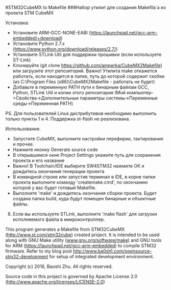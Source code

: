 #STM32CubeMX to Makefile
###Набор утилит для создания Makefila`a из проекта STM CubeMX

Установка:
* Установите ARM-GCC-NONE-EABI (https://launchpad.net/gcc-arm-embedded/+download)
* Установите Python 2.7.x (https://www.python.org/download/releases/2.7/)
* Установите STLink Util для поддержки прошивки (если используете ST-Link)
* Клонируйте (git clone https://github.com/amperka/CubeMX2Makefile) или загрузите этот репозиторий. Важно! Утилита make откажется работать, если находится в папке, путь до которой содержит скобки (из C:\Program Files (x86)\CubeMX2Makefile - работать не будет)
* Добавьте в переменную PATH пути к бинарным файлам GCC, Python, STLink Util и копии этого репозитария (Мой компьютер->Свойства->Дополнительные параметры системы->Переменные среды->Переменная PATH)

PS. Для пользователей Linux дистрибутивов необходимо выполнить только пункты 1 и 4. Поддержка st-flash не реализована.


Использование.
* Запустите CubeMX, выполните настройки перефирии, тактирования и прочее.
* Нажмите иконку Generate source code
* В открывшемся окне Project Settings укажите путь для сохранения проекта и его название
* Важно! В Toolchain/IDE выбирите SW4STM32 нажмите ОК и дождитесь окончания генерации проекта
* В командной строке или запустив терминал в IDE, в корне папки проекта выполните команду 'createmake.cmd', по окончанию которой у вас будет готовый Makefile.
* Выполните 'make' и дождитесь окончания сборки проекта. Будет создана папка build, куда будут помещен бинарные и объектные файлы.
8. Если вы используете STLink, выполните 'make flash' для загрузки исполняемого файла в микроконтроллер.



This program generates a Makefile from STM32CubeMX (http://www.st.com/stm32cube) created project. It is intended to be used along with GNU Make utility (www.gnu.org/software/make) and GNU tools for ARM (https://launchpad.net/gcc-arm-embedded) to compile STM32 firmware. Refer to my blog post http://www.ba0sh1.com/opensource-stm32-development for setup of integrated development environment.  

Copyright (c) 2016, Baoshi Zhu. All rights reserved.

Source code in this project is governed by Apache License 2.0 (http://www.apache.org/licenses/LICENSE-2.0)
